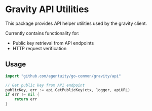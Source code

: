 # Gravity API Utilities

This package provides API helper utilities used by the gravity client.

Currently contains functionality for:
- Public key retrieval from API endpoints
- HTTP request verification

## Usage

```go
import "github.com/agentuity/go-common/gravity/api"

// Get public key from API endpoint
publicKey, err := api.GetPublicKey(ctx, logger, apiURL)
if err != nil {
    return err
}
```
